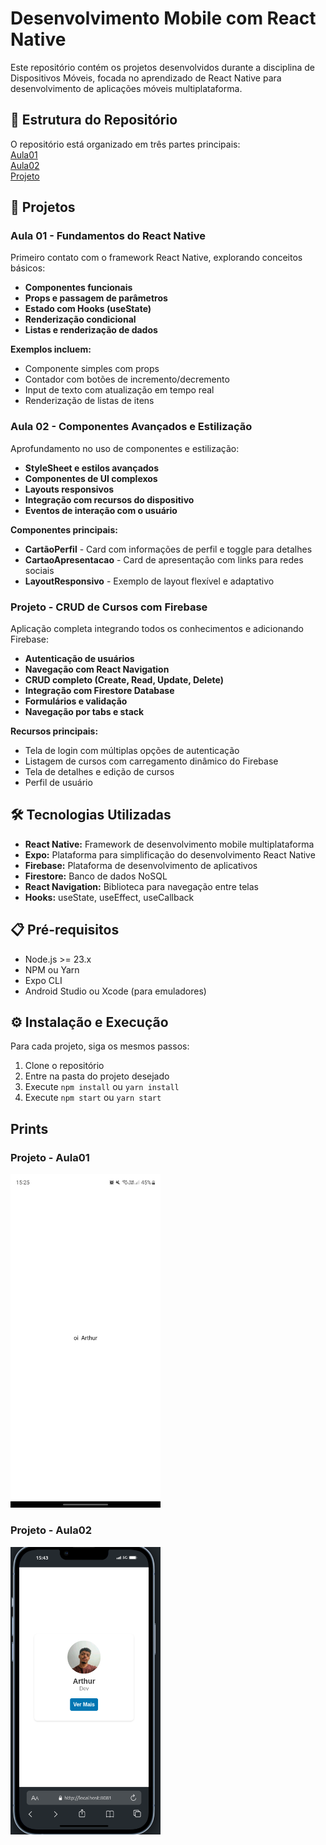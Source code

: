 # Desenvolvimento Mobile com React Native

Este repositório contém os projetos desenvolvidos durante a disciplina de Dispositivos Móveis, focada no aprendizado de React Native para desenvolvimento de aplicações móveis multiplataforma.

## 📱 Estrutura do Repositório

O repositório está organizado em três partes principais:</br>
[Aula01](/aula01/)</br>
[Aula02](/aula02/)</br>
[Projeto](/projeto/)

## 🚀 Projetos

### Aula 01 - Fundamentos do React Native
Primeiro contato com o framework React Native, explorando conceitos básicos:
* **Componentes funcionais**
* **Props e passagem de parâmetros**
* **Estado com Hooks (useState)**
* **Renderização condicional**
* **Listas e renderização de dados**

**Exemplos incluem:**
* Componente simples com props
* Contador com botões de incremento/decremento
* Input de texto com atualização em tempo real
* Renderização de listas de itens

### Aula 02 - Componentes Avançados e Estilização
Aprofundamento no uso de componentes e estilização:
* **StyleSheet e estilos avançados**
* **Componentes de UI complexos**
* **Layouts responsivos**
* **Integração com recursos do dispositivo**
* **Eventos de interação com o usuário**

**Componentes principais:**
* **CartãoPerfil** - Card com informações de perfil e toggle para detalhes
* **CartaoApresentacao** - Card de apresentação com links para redes sociais
* **LayoutResponsivo** - Exemplo de layout flexível e adaptativo

### Projeto - CRUD de Cursos com Firebase
Aplicação completa integrando todos os conhecimentos e adicionando Firebase:
* **Autenticação de usuários**
* **Navegação com React Navigation**
* **CRUD completo (Create, Read, Update, Delete)**
* **Integração com Firestore Database**
* **Formulários e validação**
* **Navegação por tabs e stack**

**Recursos principais:**
* Tela de login com múltiplas opções de autenticação
* Listagem de cursos com carregamento dinâmico do Firebase
* Tela de detalhes e edição de cursos
* Perfil de usuário

## 🛠️ Tecnologias Utilizadas

* **React Native:** Framework de desenvolvimento mobile multiplataforma
* **Expo:** Plataforma para simplificação do desenvolvimento React Native
* **Firebase:** Plataforma de desenvolvimento de aplicativos
* **Firestore:** Banco de dados NoSQL
* **React Navigation:** Biblioteca para navegação entre telas
* **Hooks:** useState, useEffect, useCallback

## 📋 Pré-requisitos

* Node.js >= 23.x
* NPM ou Yarn
* Expo CLI
* Android Studio ou Xcode (para emuladores)

## ⚙️ Instalação e Execução

Para cada projeto, siga os mesmos passos:

1. Clone o repositório
2. Entre na pasta do projeto desejado
3. Execute `npm install` ou `yarn install`
4. Execute `npm start` ou `yarn start`

 
## Prints

### Projeto - Aula01
<img src="evidencias/aula01.jpeg" alt="projeto aula01" width="240" />

### Projeto - Aula02
<img src="evidencias/aula02.png" alt="projeto aula02" width="240" />